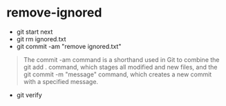 # remove-ignored
- git start next
- git rm ignored.txt
- git commit -am "remove ignored.txt"
> The commit -am command is a shorthand used in Git to combine the git add . command, which stages all modified and new files, and the git commit -m "message" command, which creates a new commit with a specified message.
- git verify
